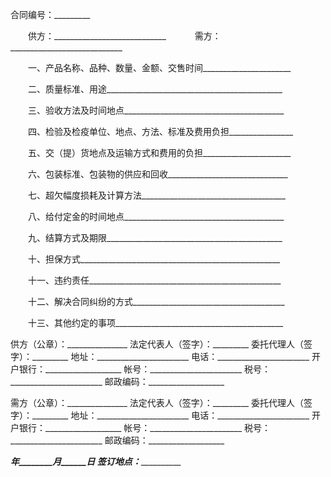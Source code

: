 
 


合同编号：_________


　　供方：____________________________　
　　需方：____________________________


　　一、产品名称、品种、数量、金额、交售时间______________________


　　二、质量标准、用途____________________________________________


　　三、验收方法及时间地点________________________________________


　　四、检验及检疫单位、地点、方法、标准及费用负担________________


　　五、交（提）货地点及运输方式和费用的负担______________________


　　六、包装标准、包装物的供应和回收______________________________


　　七、超欠幅度损耗及计算方法____________________________________


　　八、给付定金的时间地点________________________________________


　　九、结算方式及期限____________________________________________


　　十、担保方式__________________________________________________


　　十一、违约责任________________________________________________


　　十二、解决合同纠纷的方式______________________________________


　　十三、其他约定的事项__________________________________________


 


 


供方（公章）：_______________
法定代表人（签字）：_________
委托代理人（签字）：_________
地址：_______________________
电话：_______________________
开户银行：___________________
帐号：_______________________
税号：_______________________
邮政编码：___________________


需方（公章）：_______________
法定代表人（签字）：_________
委托代理人（签字）：_________
地址：_______________________
电话：_______________________
开户银行：___________________
帐号：_______________________
税号：_______________________
邮政编码：___________________


_________年________月______日
签订地点：___________________
 


 

 
 
 
 
 
  


  
 

  


  


  
 
 
 
 

